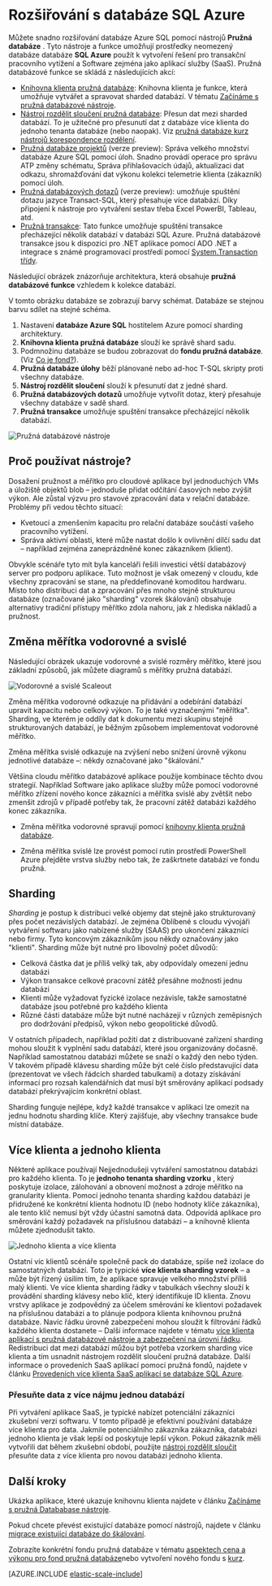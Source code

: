 <properties
    pageTitle="Rozšiřování s databáze SQL Azure | Microsoft Azure"
    description="Service (SaaS) vývojáři softwaru, mohli snadno vytvářet pružná, scalable databází v cloudu pomocí těchto nástrojích"
    services="sql-database"
    documentationCenter=""
    manager="jhubbard"
    authors="ddove"
    editor=""/>

<tags
    ms.service="sql-database"
    ms.workload="sql-database"
    ms.tgt_pltfrm="na"
    ms.devlang="na"
    ms.topic="article"
    ms.date="09/06/2016"
    ms.author="ddove"/>

# <a name="scaling-out-with-azure-sql-database"></a>Rozšiřování s databáze SQL Azure

Můžete snadno rozšiřování databáze Azure SQL pomocí nástrojů **Pružná databáze** . Tyto nástroje a funkce umožňují prostředky neomezený databáze databáze **SQL Azure** použít k vytvoření řešení pro transakční pracovního vytížení a Software zejména jako aplikací služby (SaaS). Pružná databázové funkce se skládá z následujících akcí:

* [Knihovna klienta pružná databáze](sql-database-elastic-database-client-library.md): Knihovna klienta je funkce, která umožňuje vytvářet a spravovat sharded databází.  V tématu [Začínáme s pružná databázové nástroje](sql-database-elastic-scale-get-started.md).
* [Nástroj rozdělit sloučení pružná databáze](sql-database-elastic-scale-overview-split-and-merge.md): Přesun dat mezi sharded databází. To je užitečné pro přesunutí dat z databáze více klienta do jednoho tenanta databáze (nebo naopak). Viz [pružná databáze kurz nástrojů korespondence rozdělení](sql-database-elastic-scale-configure-deploy-split-and-merge.md).
* [Pružná databáze projektů](sql-database-elastic-jobs-overview.md) (verze preview): Správa velkého množství databáze Azure SQL pomocí úloh. Snadno provádí operace pro správu ATP změny schématu, Správa přihlašovacích údajů, aktualizaci dat odkazu, shromažďování dat výkonu kolekci telemetrie klienta (zákazník) pomocí úloh.
* [Pružná databázových dotazů](sql-database-elastic-query-overview.md) (verze preview): umožňuje spuštění dotazu jazyce Transact-SQL, který přesahuje více databází. Díky připojení k nástroje pro vytváření sestav třeba Excel PowerBI, Tableau, atd.
* [Pružná transakce](sql-database-elastic-transactions-overview.md): Tato funkce umožňuje spuštění transakce přecházející několik databází v databázi SQL Azure. Pružná databázové transakce jsou k dispozici pro .NET aplikace pomocí ADO .NET a integrace s známé programovací prostředí pomocí [System.Transaction třídy](https://msdn.microsoft.com/library/system.transactions.aspx).

Následující obrázek znázorňuje architektura, která obsahuje **pružná databázové funkce** vzhledem k kolekce databází.

V tomto obrázku databáze se zobrazují barvy schémat. Databáze se stejnou barvu sdílet na stejné schéma.

1. Nastavení **databáze Azure SQL** hostitelem Azure pomocí sharding architektury.
2. **Knihovna klienta pružná databáze** slouží ke správě shard sadu.
3. Podmnožinu databáze se budou zobrazovat do **fondu pružná databáze**. (Viz [Co je fond?](sql-database-elastic-pool.md)).
4. **Pružná databáze úlohy** běží plánované nebo ad-hoc T-SQL skripty proti všechny databáze.
5. **Nástroj rozdělit sloučení** slouží k přesunutí dat z jedné shard.
6. **Pružná databázových dotazů** umožňuje vytvořit dotaz, který přesahuje všechny databáze v sadě shard.
7. **Pružná transakce** umožňuje spuštění transakce přecházející několik databází. 


![Pružná databázové nástroje][1]


## <a name="why-use-the-tools"></a>Proč používat nástroje?

Dosažení pružnost a měřítko pro cloudové aplikace byl jednoduchých VMs a úložiště objektů blob – jednoduše přidat odčítání časových nebo zvýšit výkon. Ale zůstal výzvu pro stavové zpracování data v relační databáze. Problémy při vedou těchto situací:

* Kvetoucí a zmenšením kapacitu pro relační databáze součástí vašeho pracovního vytížení.
* Správa aktivní oblasti, které může nastat došlo k ovlivnění dílčí sadu dat – například zejména zaneprázdněné konec zákazníkem (klient).

Obvykle scénáře tyto mít byla kanceláři řešili investici větší databázový server pro podporu aplikace. Tuto možnost je však omezený v cloudu, kde všechny zpracování se stane, na předdefinované komoditou hardwaru. Místo toho distribuci dat a zpracování přes mnoho stejně strukturou databáze (označované jako "sharding" vzorek škálování) obsahuje alternativy tradiční přístupy měřítko zdola nahoru, jak z hlediska nákladů a pružnost.

## <a name="horizontal-and-vertical-scaling"></a>Změna měřítka vodorovné a svislé

Následující obrázek ukazuje vodorovné a svislé rozměry měřítko, které jsou základní způsobů, jak můžete diagramů s měřítky pružná databází.

![Vodorovné a svislé Scaleout][2]

Změna měřítka vodorovné odkazuje na přidávání a odebírání databází upravit kapacitu nebo celkový výkon. To je také vyznačenými "měřítka". Sharding, ve kterém je oddíly dat k dokumentu mezi skupinu stejně strukturovaných databází, je běžným způsobem implementovat vodorovné měřítko.  

Změna měřítka svislé odkazuje na zvýšení nebo snížení úrovně výkonu jednotlivé databáze –: někdy označované jako "škálování."

Většina cloudu měřítko databázové aplikace použije kombinace těchto dvou strategií. Například Software jako aplikace služby může pomocí vodorovné měřítko zřízení nového konce zákazníci a měřítka svislé aby zvětšit nebo zmenšit zdrojů v případě potřeby tak, že pracovní zátěž databázi každého konec zákazníka.

* Změna měřítka vodorovné spravují pomocí [knihovny klienta pružná databáze](sql-database-elastic-database-client-library.md).

* Změna měřítka svislé lze provést pomocí rutin prostředí PowerShell Azure přejděte vrstva služby nebo tak, že zaškrtnete databází ve fondu pružná.

## <a name="sharding"></a>Sharding

*Sharding* je postup k distribuci velké objemy dat stejně jako strukturovaný přes počet nezávislých databází. Je zejména Oblíbené s cloudu vývojáři vytváření softwaru jako nabízené služby (SAAS) pro ukončení zákazníci nebo firmy. Tyto koncovým zákazníkům jsou někdy označovány jako "klienti". Sharding může být nutné pro libovolný počet důvodů:  

* Celková částka dat je příliš velký tak, aby odpovídaly omezení jednu databázi
* Výkon transakce celkové pracovní zátěž přesáhne možnosti jednu databázi
* Klienti může vyžadovat fyzické izolace nezávisle, takže samostatné databáze jsou potřebné pro každého klienta
* Různé části databáze může být nutné nacházejí v různých zeměpisných pro dodržování předpisů, výkon nebo geopolitické důvodů.

V ostatních případech, například požití dat z distribuované zařízení sharding mohou sloužit k vyplnění sadu databází, které jsou organizovány dočasně. Například samostatnou databázi můžete se snaží o každý den nebo týden. V takovém případě klávesu sharding může být celé číslo představující data (prezentovat ve všech řádcích sharded tabulkami) a dotazy získávání informací pro rozsah kalendářních dat musí být směrovány aplikací podsady databází překrývajícím konkrétní oblast.

Sharding funguje nejlépe, když každé transakce v aplikaci lze omezit na jednu hodnotu sharding klíče. Který zajišťuje, aby všechny transakce bude místní databáze.

## <a name="multi-tenant-and-single-tenant"></a>Více klienta a jednoho klienta

Některé aplikace používají Nejjednodušeji vytváření samostatnou databázi pro každého klienta. To je **jednoho tenanta sharding vzorku** , který poskytuje izolace, zálohování a obnovení možnost a zdroje měřítko na granularity klienta. Pomocí jednoho tenanta sharding každou databázi je přidružené ke konkrétní klienta hodnotu ID (nebo hodnoty klíče zákazníka), ale tento klíč nemusí být vždy účastní samotná data. Odpovídá aplikace pro směrování každý požadavek na příslušnou databázi – a knihovně klienta můžete zjednodušit takto.

![Jednoho klienta a více klienta][4]

Ostatní víc klientů scénáře společně pack do databáze, spíše než izolace do samostatných databází. Toto je typické **více klienta sharding vzorek** – a může být řízený úsilím tím, že aplikace spravuje velkého množství příliš malý klienti. Ve více klienta sharding řádky v tabulkách všechny slouží k provádění sharding klávesy nebo klíč, který identifikuje ID klienta. Znovu vrstvy aplikace je zodpovědný za účelem směrování ke klientovi požadavek na příslušnou databázi a to plánuje podpora klienta knihovnou pružná databáze. Navíc řádku úrovně zabezpečení mohou sloužit k filtrování řádků každého klienta dostanete – Další informace najdete v tématu [více klienta aplikací s pružná databázové nástroje a zabezpečení na úrovni řádku](sql-database-elastic-tools-multi-tenant-row-level-security.md). Redistribuci dat mezi databází můžou být potřeba vzorkem sharding více klienta a tím usnadnit nástrojem rozdělit sloučení pružná databáze. Další informace o provedeních SaaS aplikací pomocí pružná fondů, najdete v článku [Provedeních více klienta SaaS aplikací se databáze SQL Azure](sql-database-design-patterns-multi-tenancy-saas-applications.md).

### <a name="move-data-from-multiple-to-single-tenancy-databases"></a>Přesuňte data z více nájmu jednou databází

Při vytváření aplikace SaaS, je typické nabízet potenciální zákazníci zkušební verzi softwaru. V tomto případě je efektivní používání databáze více klienta pro data. Jakmile potenciálního zákazníka zákazníka, databázi jednoho klienta je však lepší od poskytuje lepší výkon. Pokud zákazník měli vytvořili dat během zkušební období, použijte [nástroj rozdělit sloučit](sql-database-elastic-scale-overview-split-and-merge.md) přesuňte data z více klienta pro novou databázi jednoho klienta.

## <a name="next-steps"></a>Další kroky

Ukázka aplikace, které ukazuje knihovnu klienta najdete v článku [Začínáme s pružná Datababase nástroje](sql-database-elastic-scale-get-started.md).

Pokud chcete převést existující databáze pomocí nástrojů, najdete v článku [migrace existující databáze do škálování](sql-database-elastic-convert-to-use-elastic-tools.md).

Zobrazíte konkrétní fondu pružná databáze v tématu [aspektech cena a výkonu pro fond pružná databáze](sql-database-elastic-pool-guidance.md)nebo vytvoření nového fondu s [kurz](sql-database-elastic-pool-create-portal.md).  

[AZURE.INCLUDE [elastic-scale-include](../../includes/elastic-scale-include.md)]

<!--Anchors-->
<!--Image references-->
[1]:./media/sql-database-elastic-scale-introduction/tools.png
[2]:./media/sql-database-elastic-scale-introduction/h_versus_vert.png
[3]:./media/sql-database-elastic-scale-introduction/overview.png
[4]:./media/sql-database-elastic-scale-introduction/single_v_multi_tenant.png

